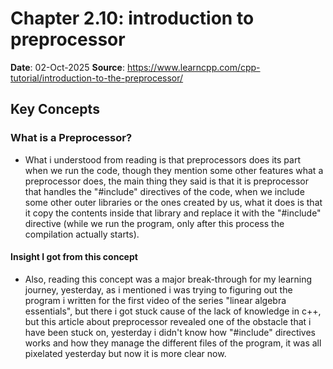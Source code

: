 # Chapter 2.10: introduction to preprocessor

**Date**: 02-Oct-2025 
**Source**: https://www.learncpp.com/cpp-tutorial/introduction-to-the-preprocessor/

## Key Concepts

### What is a Preprocessor?
- What i understood from reading is that preprocessors does its part when we run the code, though they mention some other features what a preprocessor does, the main thing they said is that it is preprocessor that handles the "#include" directives of the code, when we include some other outer libraries or the ones created by us, what it does is that it copy the contents inside that library and replace it with the "#include" directive (while we run the program, only after this process the compilation actually starts).

#### Insight I got from this concept
- Also, reading this concept was a major break-through for my learning journey, yesterday, as i mentioned i was trying to figuring out the program i written for the first video of the series "linear algebra essentials", but there i got stuck cause of the lack of knowledge in c++, but this article about preprocessor revealed one of the obstacle that i have been stuck on, yesterday i didn't know how "#include" directives works and how they manage the different files of the program, it was all pixelated yesterday but now it is more clear now.